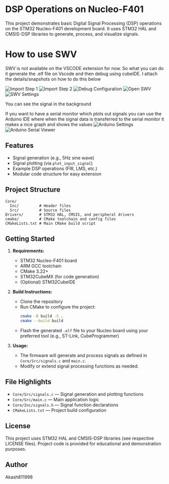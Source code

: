 # DSP Operations on Nucleo-F401

This project demonstrates basic Digital Signal Processing (DSP) operations on the STM32 Nucleo-F401 development board. It uses STM32 HAL and CMSIS-DSP libraries to generate, process, and visualize signals.


# How to use SWV
SWV is not available on the VSCODE extension for now. So what you can do it generate the .elf file on Vscode and then debug using cubeIDE. I attach the details/snapshots on how to do this below


![Import Step 1](images/import.png)
![Import Step 2](images/import2.png)
![Debug Configuration](images/debug_conf.png)
![Open SWV](images/open_swv.png)
![SWV Settings](images/swv_settings.png)

You can see the signal in the background


If you want to have a serial monitor which plots out signals you can use the Arduino IDE where when the signal data is transferred to the serial monitor it makes a nice graph and shows the values
![Arduino Settings](images/arduino.png)
![Arduino Serial Viewer](images/arduino_serial_plotter.png)












## Features
- Signal generation (e.g., 5Hz sine wave)
- Signal plotting (via `plot_input_signal`)
- Example DSP operations (FIR, LMS, etc.)
- Modular code structure for easy extension

## Project Structure
```
Core/
  Inc/         # Header files
  Src/         # Source files
Drivers/       # STM32 HAL, CMSIS, and peripheral drivers
cmake/         # CMake toolchain and config files
CMakeLists.txt # Main CMake build script
```

## Getting Started
1. **Requirements:**
   - STM32 Nucleo-F401 board
   - ARM GCC toolchain
   - CMake 3.22+
   - STM32CubeMX (for code generation)
   - (Optional) STM32CubeIDE

2. **Build Instructions:**
   - Clone the repository
   - Run CMake to configure the project:
     ```sh
     cmake -B build -S .
     cmake --build build
     ```
   - Flash the generated `.elf` file to your Nucleo board using your preferred tool (e.g., ST-Link, CubeProgrammer)

3. **Usage:**
   - The firmware will generate and process signals as defined in `Core/Src/signals.c` and `main.c`.
   - Modify or extend signal processing functions as needed.

## File Highlights
- `Core/Src/signals.c` — Signal generation and plotting functions
- `Core/Src/main.c` — Main application logic
- `Core/Inc/signals.h` — Signal function declarations
- `CMakeLists.txt` — Project build configuration

## License
This project uses STM32 HAL and CMSIS-DSP libraries (see respective LICENSE files). Project code is provided for educational and demonstration purposes.

## Author
Akash811998
